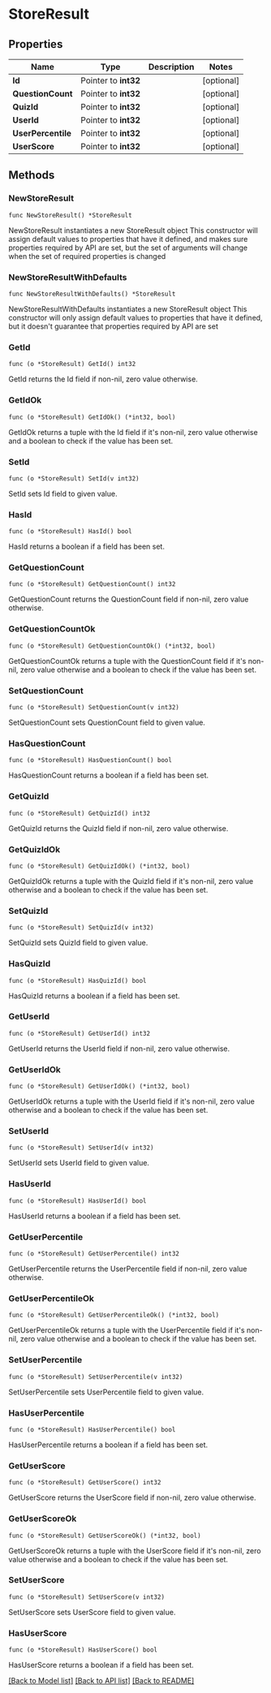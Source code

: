 # StoreResult

## Properties

Name | Type | Description | Notes
------------ | ------------- | ------------- | -------------
**Id** | Pointer to **int32** |  | [optional] 
**QuestionCount** | Pointer to **int32** |  | [optional] 
**QuizId** | Pointer to **int32** |  | [optional] 
**UserId** | Pointer to **int32** |  | [optional] 
**UserPercentile** | Pointer to **int32** |  | [optional] 
**UserScore** | Pointer to **int32** |  | [optional] 

## Methods

### NewStoreResult

`func NewStoreResult() *StoreResult`

NewStoreResult instantiates a new StoreResult object
This constructor will assign default values to properties that have it defined,
and makes sure properties required by API are set, but the set of arguments
will change when the set of required properties is changed

### NewStoreResultWithDefaults

`func NewStoreResultWithDefaults() *StoreResult`

NewStoreResultWithDefaults instantiates a new StoreResult object
This constructor will only assign default values to properties that have it defined,
but it doesn't guarantee that properties required by API are set

### GetId

`func (o *StoreResult) GetId() int32`

GetId returns the Id field if non-nil, zero value otherwise.

### GetIdOk

`func (o *StoreResult) GetIdOk() (*int32, bool)`

GetIdOk returns a tuple with the Id field if it's non-nil, zero value otherwise
and a boolean to check if the value has been set.

### SetId

`func (o *StoreResult) SetId(v int32)`

SetId sets Id field to given value.

### HasId

`func (o *StoreResult) HasId() bool`

HasId returns a boolean if a field has been set.

### GetQuestionCount

`func (o *StoreResult) GetQuestionCount() int32`

GetQuestionCount returns the QuestionCount field if non-nil, zero value otherwise.

### GetQuestionCountOk

`func (o *StoreResult) GetQuestionCountOk() (*int32, bool)`

GetQuestionCountOk returns a tuple with the QuestionCount field if it's non-nil, zero value otherwise
and a boolean to check if the value has been set.

### SetQuestionCount

`func (o *StoreResult) SetQuestionCount(v int32)`

SetQuestionCount sets QuestionCount field to given value.

### HasQuestionCount

`func (o *StoreResult) HasQuestionCount() bool`

HasQuestionCount returns a boolean if a field has been set.

### GetQuizId

`func (o *StoreResult) GetQuizId() int32`

GetQuizId returns the QuizId field if non-nil, zero value otherwise.

### GetQuizIdOk

`func (o *StoreResult) GetQuizIdOk() (*int32, bool)`

GetQuizIdOk returns a tuple with the QuizId field if it's non-nil, zero value otherwise
and a boolean to check if the value has been set.

### SetQuizId

`func (o *StoreResult) SetQuizId(v int32)`

SetQuizId sets QuizId field to given value.

### HasQuizId

`func (o *StoreResult) HasQuizId() bool`

HasQuizId returns a boolean if a field has been set.

### GetUserId

`func (o *StoreResult) GetUserId() int32`

GetUserId returns the UserId field if non-nil, zero value otherwise.

### GetUserIdOk

`func (o *StoreResult) GetUserIdOk() (*int32, bool)`

GetUserIdOk returns a tuple with the UserId field if it's non-nil, zero value otherwise
and a boolean to check if the value has been set.

### SetUserId

`func (o *StoreResult) SetUserId(v int32)`

SetUserId sets UserId field to given value.

### HasUserId

`func (o *StoreResult) HasUserId() bool`

HasUserId returns a boolean if a field has been set.

### GetUserPercentile

`func (o *StoreResult) GetUserPercentile() int32`

GetUserPercentile returns the UserPercentile field if non-nil, zero value otherwise.

### GetUserPercentileOk

`func (o *StoreResult) GetUserPercentileOk() (*int32, bool)`

GetUserPercentileOk returns a tuple with the UserPercentile field if it's non-nil, zero value otherwise
and a boolean to check if the value has been set.

### SetUserPercentile

`func (o *StoreResult) SetUserPercentile(v int32)`

SetUserPercentile sets UserPercentile field to given value.

### HasUserPercentile

`func (o *StoreResult) HasUserPercentile() bool`

HasUserPercentile returns a boolean if a field has been set.

### GetUserScore

`func (o *StoreResult) GetUserScore() int32`

GetUserScore returns the UserScore field if non-nil, zero value otherwise.

### GetUserScoreOk

`func (o *StoreResult) GetUserScoreOk() (*int32, bool)`

GetUserScoreOk returns a tuple with the UserScore field if it's non-nil, zero value otherwise
and a boolean to check if the value has been set.

### SetUserScore

`func (o *StoreResult) SetUserScore(v int32)`

SetUserScore sets UserScore field to given value.

### HasUserScore

`func (o *StoreResult) HasUserScore() bool`

HasUserScore returns a boolean if a field has been set.


[[Back to Model list]](../README.md#documentation-for-models) [[Back to API list]](../README.md#documentation-for-api-endpoints) [[Back to README]](../README.md)


